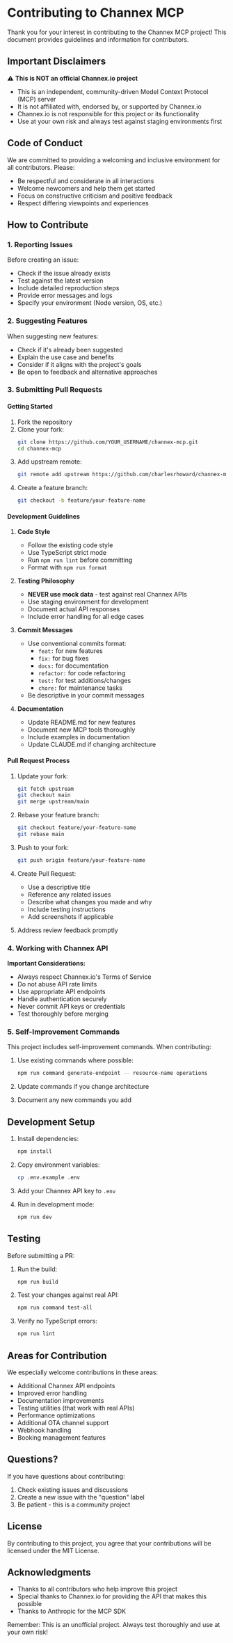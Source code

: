 # Contributing to Channex MCP

Thank you for your interest in contributing to the Channex MCP project! This document provides guidelines and information for contributors.

## Important Disclaimers

⚠️ **This is NOT an official Channex.io project**

- This is an independent, community-driven Model Context Protocol (MCP) server
- It is not affiliated with, endorsed by, or supported by Channex.io
- Channex.io is not responsible for this project or its functionality
- Use at your own risk and always test against staging environments first

## Code of Conduct

We are committed to providing a welcoming and inclusive environment for all contributors. Please:

- Be respectful and considerate in all interactions
- Welcome newcomers and help them get started
- Focus on constructive criticism and positive feedback
- Respect differing viewpoints and experiences

## How to Contribute

### 1. Reporting Issues

Before creating an issue:
- Check if the issue already exists
- Test against the latest version
- Include detailed reproduction steps
- Provide error messages and logs
- Specify your environment (Node version, OS, etc.)

### 2. Suggesting Features

When suggesting new features:
- Check if it's already been suggested
- Explain the use case and benefits
- Consider if it aligns with the project's goals
- Be open to feedback and alternative approaches

### 3. Submitting Pull Requests

#### Getting Started

1. Fork the repository
2. Clone your fork:
   ```bash
   git clone https://github.com/YOUR_USERNAME/channex-mcp.git
   cd channex-mcp
   ```
3. Add upstream remote:
   ```bash
   git remote add upstream https://github.com/charlesrhoward/channex-mcp.git
   ```
4. Create a feature branch:
   ```bash
   git checkout -b feature/your-feature-name
   ```

#### Development Guidelines

1. **Code Style**
   - Follow the existing code style
   - Use TypeScript strict mode
   - Run `npm run lint` before committing
   - Format with `npm run format`

2. **Testing Philosophy**
   - **NEVER use mock data** - test against real Channex APIs
   - Use staging environment for development
   - Document actual API responses
   - Include error handling for all edge cases

3. **Commit Messages**
   - Use conventional commits format:
     - `feat:` for new features
     - `fix:` for bug fixes
     - `docs:` for documentation
     - `refactor:` for code refactoring
     - `test:` for test additions/changes
     - `chore:` for maintenance tasks
   - Be descriptive in your commit messages

4. **Documentation**
   - Update README.md for new features
   - Document new MCP tools thoroughly
   - Include examples in documentation
   - Update CLAUDE.md if changing architecture

#### Pull Request Process

1. Update your fork:
   ```bash
   git fetch upstream
   git checkout main
   git merge upstream/main
   ```

2. Rebase your feature branch:
   ```bash
   git checkout feature/your-feature-name
   git rebase main
   ```

3. Push to your fork:
   ```bash
   git push origin feature/your-feature-name
   ```

4. Create Pull Request:
   - Use a descriptive title
   - Reference any related issues
   - Describe what changes you made and why
   - Include testing instructions
   - Add screenshots if applicable

5. Address review feedback promptly

### 4. Working with Channex API

**Important Considerations:**

- Always respect Channex.io's Terms of Service
- Do not abuse API rate limits
- Use appropriate API endpoints
- Handle authentication securely
- Never commit API keys or credentials
- Test thoroughly before merging

### 5. Self-Improvement Commands

This project includes self-improvement commands. When contributing:

1. Use existing commands where possible:
   ```bash
   npm run command generate-endpoint -- resource-name operations
   ```

2. Update commands if you change architecture

3. Document any new commands you add

## Development Setup

1. Install dependencies:
   ```bash
   npm install
   ```

2. Copy environment variables:
   ```bash
   cp .env.example .env
   ```

3. Add your Channex API key to `.env`

4. Run in development mode:
   ```bash
   npm run dev
   ```

## Testing

Before submitting a PR:

1. Run the build:
   ```bash
   npm run build
   ```

2. Test your changes against real API:
   ```bash
   npm run command test-all
   ```

3. Verify no TypeScript errors:
   ```bash
   npm run lint
   ```

## Areas for Contribution

We especially welcome contributions in these areas:

- Additional Channex API endpoints
- Improved error handling
- Documentation improvements
- Testing utilities (that work with real APIs)
- Performance optimizations
- Additional OTA channel support
- Webhook handling
- Booking management features

## Questions?

If you have questions about contributing:

1. Check existing issues and discussions
2. Create a new issue with the "question" label
3. Be patient - this is a community project

## License

By contributing to this project, you agree that your contributions will be licensed under the MIT License.

## Acknowledgments

- Thanks to all contributors who help improve this project
- Special thanks to Channex.io for providing the API that makes this possible
- Thanks to Anthropic for the MCP SDK

Remember: This is an unofficial project. Always test thoroughly and use at your own risk!